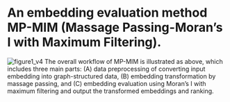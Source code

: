 An embedding evaluation method MP-MIM (Massage Passing-Moran’s I with Maximum Filtering).
=============================================================================================
![figure1_v4](https://user-images.githubusercontent.com/76267829/157690627-2d20e2a0-8ca5-4ea2-9cff-a61da6151941.png)
The overall workflow of MP-MIM is illustrated as above, which includes three main parts: (A) data preprocessing of converting input embedding into graph-structured data, (B) embedding transformation by massage passing, and (C) embedding evaluation using Moran’s I with maximum filtering and output the transformed embeddings and ranking.

